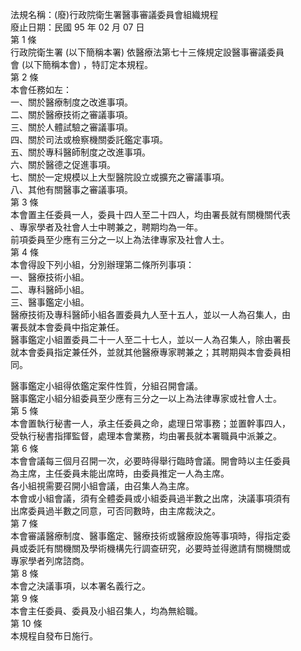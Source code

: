 法規名稱：(廢)行政院衛生署醫事審議委員會組織規程  
廢止日期：民國 95 年 02 月 07 日  
第 1 條  
行政院衛生署 (以下簡稱本署) 依醫療法第七十三條規定設醫事審議委員  
會 (以下簡稱本會) ，特訂定本規程。  
第 2 條  
本會任務如左：  
一、關於醫療制度之改進事項。  
二、關於醫療技術之審議事項。  
三、關於人體試驗之審議事項。  
四、關於司法或檢察機關委託鑑定事項。  
五、關於專科醫師制度之改進事項。  
六、關於醫德之促進事項。  
七、關於一定規模以上大型醫院設立或擴充之審議事項。  
八、其他有關醫事之審議事項。  
第 3 條  
本會置主任委員一人，委員十四人至二十四人，均由署長就有關機關代表  
、專家學者及社會人士中聘兼之，聘期均為一年。  
前項委員至少應有三分之一以上為法律專家及社會人士。  
第 4 條  
本會得設下列小組，分別辦理第二條所列事項：  
一、醫療技術小組。  
二、專科醫師小組。  
三、醫事鑑定小組。  
醫療技術及專科醫師小組各置委員九人至十五人，並以一人為召集人，由  
署長就本會委員中指定兼任。  
醫事鑑定小組置委員二十一人至二十七人，並以一人為召集人，除由署長  
就本會委員指定兼任外，並就其他醫療專家聘兼之；其聘期與本會委員相  
同。  


醫事鑑定小組得依鑑定案件性質，分組召開會議。  
醫事鑑定小組分組委員至少應有三分之一以上為法律專家或社會人士。  
第 5 條  
本會置執行秘書一人，承主任委員之命，處理日常事務；並置幹事四人，  
受執行秘書指揮監督，處理本會業務，均由署長就本署職員中派兼之。  
第 6 條  
本會會議每三個月召開一次，必要時得舉行臨時會議。開會時以主任委員  
為主席，主任委員未能出席時，由委員推定一人為主席。  
各小組視需要召開小組會議，由召集人為主席。  
本會或小組會議，須有全體委員或小組委員過半數之出席，決議事項須有  
出席委員過半數之同意，可否同數時，由主席裁決之。  
第 7 條  
本會審議醫療制度、醫事鑑定、醫療技術或醫療設施等事項時，得指定委  
員或委託有關機關及學術機構先行調查研究，必要時並得邀請有關機關或  
專家學者列席諮商。  
第 8 條  
本會之決議事項，以本署名義行之。  
第 9 條  
本會主任委員、委員及小組召集人，均為無給職。  
第 10 條  
本規程自發布日施行。  


